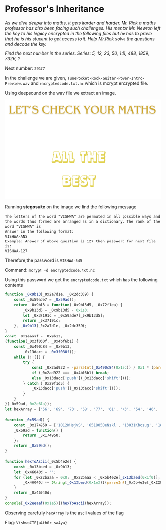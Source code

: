 # Professor's Inheritance

*As we dive deeper into maths, it gets harder and harder. Mr. Rick a maths professor has also been facing such challenges. His mentor Mr. Newton left the key to his legacy encrypted in the following files but he has to prove that he is his student to get access to it. Help Mr.Rick solve the questions and decode the key.*

*Find the next number in the series. Series: 5, 12, 23, 50, 141, 488, 1859, 7326, ?*

Next number: `29177`

In the challenge we are given, `TunePocket-Rock-Guitar-Power-Intro-Preview.wav` and `encryptedcode.txt.nc` which is mcrypt encrypted file.

Using deepsound on the wav file we extract an image.

![prof_image](./assets/prof.png)

Running **stegosuite** on the image we find the following message

```
The letters of the word "VISHWA" are permuted in all possible ways and the words thus formed are arranged as in a dictionary. The rank of the word "VISHWA" is
Answer in the following format:
VISHWA-ANS
Example: Answer of above question is 127 then password for next file is:
VISHWA-127
```

Therefore,the password is `VISHWA-545`

Command: `mcrypt -d encryptedcode.txt.nc`

Using this password we get the `encryptedcode.txt` which has the following contents

```js
function _0x9b13(_0x2a7d1e, _0x2dc359) {
    const _0x59ade7 = _0x59ad();
    return _0x9b13 = function(_0x9b13d5, _0x72f1ea) {
        _0x9b13d5 = _0x9b13d5 - 0x1e3;
        let _0x37191c = _0x59ade7[_0x9b13d5];
        return _0x37191c;
    }, _0x9b13(_0x2a7d1e, _0x2dc359);
}
const _0x2eeaaf = _0x9b13;
(function(_0x3f030f, _0x4bf6b1) {
    const _0x490c84 = _0x9b13,
        _0x13dacc = _0x3f030f();
    while (!![]) {
        try {
            const _0x2ad922 = -parseInt(_0x490c84(0x1ec)) / 0x1 * (parseInt(_0x490c84(0x1ee)) / 0x2) + -parseInt(_0x490c84(0x1ed)) / 0x3 * (parseInt(_0x490c84(0x1ea)) / 0x4) + parseInt(_0x490c84(0x1e6)) / 0x5 + -parseInt(_0x490c84(0x1e8)) / 0x6 * (-parseInt(_0x490c84(0x1e4)) / 0x7) + parseInt(_0x490c84(0x1e9)) / 0x8 * (parseInt(_0x490c84(0x1e7)) / 0x9) + -parseInt(_0x490c84(0x1ef)) / 0xa + -parseInt(_0x490c84(0x1eb)) / 0xb;
            if (_0x2ad922 === _0x4bf6b1) break;
            else _0x13dacc['push'](_0x13dacc['shift']());
        } catch (_0x29f1d5) {
            _0x13dacc['push'](_0x13dacc['shift']());
        }
    }
}(_0x59ad, 0x2e67a));
let hexArray = ['56', '69', '73', '68', '77', '61', '43', '54', '46', '7b', '61', '34', '74', '68', '30', '72', '5f', '73', '61', '34', '79', '61', '7d'];

function _0x59ad() {
    const _0x174950 = ['1012WHsjvS', '651805BeNskl', '13031Kbcsug', '1845pCtCOx', '38eVCyrm', '1816090XhAWlX', 'length', 'fromCharCode', '643867uhhKfL', 'log', '1121035lmfkQH', '9iVMgaH', '18OJRFjA', '2671776GkWnpv'];
    _0x59ad = function() {
        return _0x174950;
    };
    return _0x59ad();
}

function hexToAscii(_0x5b4e2e) {
    const _0x13baed = _0x9b13;
    let _0x46040d = '';
    for (let _0x22baaa = 0x0; _0x22baaa < _0x5b4e2e[_0x13baed(0x1f0)]; _0x22baaa++) {
        _0x46040d += String[_0x13baed(0x1e3)](parseInt(_0x5b4e2e[_0x22baaa], 0x10));
    }
    return _0x46040d;
}
console[_0x2eeaaf(0x1e5)](hexToAscii(hexArray));
```

Observing carefully `hexArray` is the ascii values of the flag.

Flag: `VishwaCTF{a4th0r_sa4ya}` 